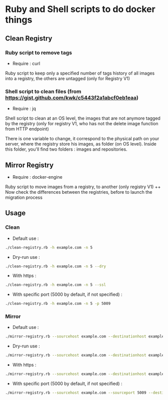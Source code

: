# Ruby and Shell scripts to do docker things

## Clean Registry

### Ruby script to remove tags

- Require : curl

Ruby script to keep only a specified number of tags history of all images into a registry, the others are untagged (only for Registry V1)

### Shell script to clean files (from https://gist.github.com/kwk/c5443f2a1abcf0eb1eaa)

- Require : jq

Shell script to clean at an OS level, the images that are not anymore tagged by the registry (only for registry V1, who has not the delete image function from HTTP endpoint)

There is one variable to change, it correspond to the physical path on your server, where the registry store his images, as folder (on OS level). Inside this folder, you'll find two folders : images and repositories.

## Mirror Registry

- Require : docker-engine

Ruby script to move images from a registry, to another (only registry V1)
++ Now check the differences between the registries, before to launch the migration process

## Usage

### Clean

- Default use :
```bash
./clean-registry.rb -h example.com -n 5
```
- Dry-run use :
```bash
./clean-registry.rb -h example.com -n 5 --dry
```
- With https :
```bash
./clean-registry.rb -h example.com -n 5 --ssl
```
- With specific port (5000 by default, if not specified) :
```bash
./clean-registry.rb -h example.com -n 5 -p 5009
```

### Mirror

- Default use :
```bash
./mirror-registry.rb --sourcehost example.com --destinationhost example.com
```
- Dry-run use :
```bash
./mirror-registry.rb --sourcehost example.com --destinationhost example.com --dry
```
- With https :
```bash
./mirror-registry.rb --sourcehost example.com --destinationhost example.com --ssl
```
- With specific port (5000 by default, if not specified) :
```bash
./mirror-registry.rb --sourcehost example.com --sourceport 5009 --destinationhost example.com --destinationport 5005
```

